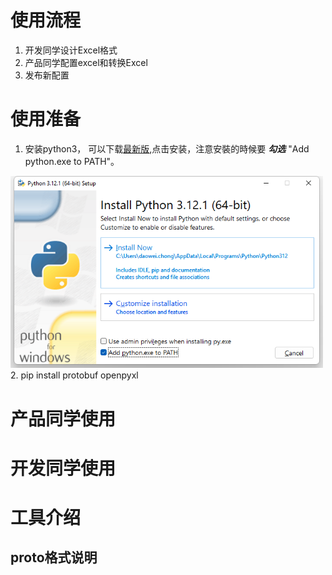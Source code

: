 # 使用流程
1. 开发同学设计Excel格式
2. 产品同学配置excel和转换Excel
3. 发布新配置

# 使用准备
1. 安装python3， 可以下载[最新版](https://www.python.org/ftp/python/3.12.1/python-3.12.1-amd64.exe),点击安装，注意安裝的時候要 ___勾选___ "Add python.exe to PATH"。
<img src="tools/install.png" alt="install" width="500"/>
2. pip install protobuf openpyxl

# 产品同学使用

# 开发同学使用

# 工具介绍

## proto格式说明